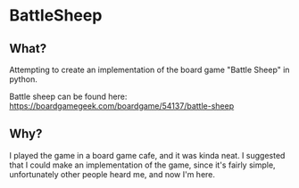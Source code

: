 # BattleSheep

## What?

Attempting to create an implementation of the board game "Battle Sheep" in python.

Battle sheep can be found here: https://boardgamegeek.com/boardgame/54137/battle-sheep

## Why?

I played the game in a board game cafe, and it was kinda neat. I suggested that I could make an implementation of the game, since it's fairly simple, unfortunately other people heard me, and now I'm here.
